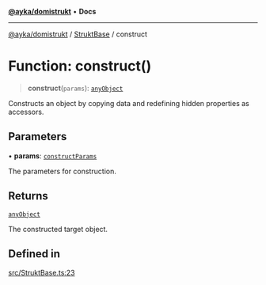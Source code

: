 [**@ayka/domistrukt**](../../../README.md) • **Docs**

***

[@ayka/domistrukt](../../../globals.md) / [StruktBase](../README.md) / construct

# Function: construct()

> **construct**(`params`): [`anyObject`](../../Types/type-aliases/anyObject.md)

Constructs an object by copying data and redefining hidden properties as accessors.

## Parameters

• **params**: [`constructParams`](../type-aliases/constructParams.md)

The parameters for construction.

## Returns

[`anyObject`](../../Types/type-aliases/anyObject.md)

The constructed target object.

## Defined in

[src/StruktBase.ts:23](https://github.com/AndreyMork/domistrukt/blob/f762a0db7b22ee8086aa8c6327967c318f1b8b4e/src/StruktBase.ts#L23)
